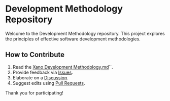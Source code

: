 # Development Methodology Repository

Welcome to the Development Methodology repository. This project explores the principles of effective software development methodologies.

## How to Contribute
1. Read the [Xano Development Methodology.md](https://github.com/gmaison/xdm/blob/a31214b124afaff85b1f37d22ecb7842021e06a9/Xano%20Development%20Methodology.md)``.
2. Provide feedback via [Issues](https://github.com/gmaison/xdm/issues).
3. Elaborate on a [Discussion](https://github.com/gmaison/xdm/discussions).
4. Suggest edits using [Pull Requests](https://github.com/gmaison/xdm/pulls).

Thank you for participating!
